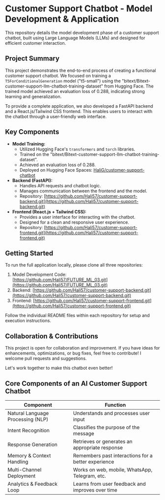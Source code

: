 
# Customer Support Chatbot - Model Development & Application

This repository details the model development phase of a customer support chatbot, built using Large Language Models (LLMs) and designed for efficient customer interaction.

## Project Summary

This project demonstrates the end-to-end process of creating a functional customer support chatbot. We focused on training a `T5ForConditionalGeneration` model ("t5-small") using the "bitext/Bitext-customer-support-llm-chatbot-training-dataset" from Hugging Face. The trained model achieved an evaluation loss of 0.288, indicating strong learning and generalization.

To provide a complete application, we also developed a FastAPI backend and a React.js/Tailwind CSS frontend. This enables users to interact with the chatbot through a user-friendly web interface.

## Key Components

* **Model Training:**
    * Utilized Hugging Face's `transformers` and `torch` libraries.
    * Trained on the "bitext/Bitext-customer-support-llm-chatbot-training-dataset".
    * Achieved an evaluation loss of 0.288.
    * Deployed on Hugging Face Spaces: [HaliG/customer-support-chatbot](https://huggingface.co/HaliG/customer-support-chatbot)
* **Backend (FastAPI):**
    * Handles API requests and chatbot logic.
    * Manages communication between the frontend and the model.
    * Repository: [https://github.com/Hali57/customer-support-backend.git](https://github.com/Hali57/customer-support-backend.git)
* **Frontend (React.js + Tailwind CSS):**
    * Provides a user interface for interacting with the chatbot.
    * Designed for a clean and responsive user experience.
    * Repository: [https://github.com/Hali57/customer-support-frontend.git](https://github.com/Hali57/customer-support-frontend.git)

## Getting Started

To run the full application locally, please clone all three repositories:

1.  Model Development Code: [https://github.com/Hali57/FUTURE_ML_03.git](https://github.com/Hali57/FUTURE_ML_03.git)
2.  Backend: [https://github.com/Hali57/customer-support-backend.git](https://github.com/Hali57/customer-support-backend.git)
3.  Frontend: [https://github.com/Hali57/customer-support-frontend.git](https://github.com/Hali57/customer-support-frontend.git)

Follow the individual README files within each repository for setup and execution instructions.

## Collaboration & Contributions

This project is open for collaboration and improvement. If you have ideas for enhancements, optimizations, or bug fixes, feel free to contribute! I welcome pull requests and suggestions.

Let's work together to make this chatbot even better!

## Core Components of an AI Customer Support Chatbot
|Component	|Function|
|-----------|---------|
|Natural Language Processing (NLP)|	Understands and processes user input|
|Intent Recognition|	Classifies the purpose of the message|
|Response Generation	|Retrieves or generates an appropriate response|
|Memory & Context Handling	|Remembers past interactions for a better experience|
|Multi-Channel Deployment|	Works on web, mobile, WhatsApp, Telegram, etc.|
|Analytics & Feedback Loop	|Learns from user feedback and improves over time|



